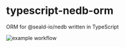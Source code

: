 # typescript-nedb-orm
ORM for @seald-io/nedb written in TypeScript

![example workflow](https://github.com/levg34/typescript-nedb-orm/actions/workflows/npm-publish.yml/badge.svg)
